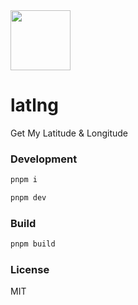 <img src="https://raw.githubusercontent.com/seanghay/latlng/main/public/android-icon-192x192.png" width=96>

# latlng

Get My Latitude &amp; Longitude


### Development

```sh
pnpm i
```


```sh
pnpm dev
```


### Build

```sh
pnpm build
```


### License

MIT
